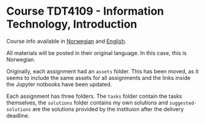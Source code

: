 # Course TDT4109 - Information Technology, Introduction

Course info available in [Norwegian](https://www.ntnu.no/studier/emner/TDT4109) and [English](https://www.ntnu.edu/studies/courses/TDT4109).

All materials will be posted in their original language. In this case, this is Norwegian.

Originally, each assignment had an `assets` folder.
This has been moved, as it seems to include the same assets for all assignments and the links inside the Jupyter notbooks have been updated.

Each assignment has three folders. The `tasks` folder contain the tasks themselves, the `solutions` folder contains my own solutions and `suggested-solutions` are the solutions provided by the instituion after the delivery deadline.
